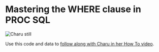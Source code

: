 # Mastering the WHERE clause in PROC SQL

![Charu still](https://img.youtube.com/vi/afICXE5iZYo/0.jpg)

Use this code and data to [follow along with Charu in her How To video](https://www.youtube.com/watch?v=afICXE5iZYo&list=PLVV6eZFA22QwrXd6nSDU18E6XgXSMOs87).

